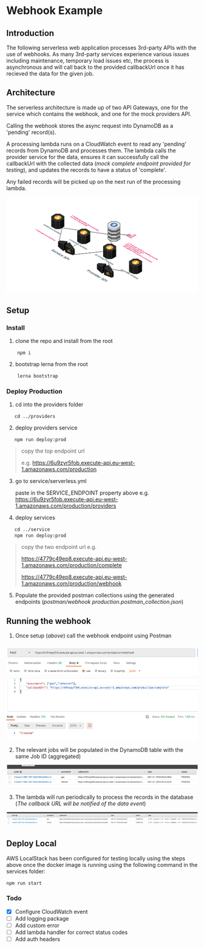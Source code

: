 # Webhook Example

## Introduction

The following serverless web application processes 3rd-party APIs with the use of webhooks. As many 3rd-party services experience various issues including maintenance, temporary load issues etc, the process is asynchronous and will call back to the provided callbackUrl once it has recieved the data for the given job.

## Architecture

The serverless architecture is made up of two API Gateways, one for the service which contains the webhook, and one for the mock providers API.

Calling the webhook stores the async request into DynamoDB as a 'pending' record(s).

A processing lambda runs on a CloudWatch event to read any 'pending' records from DynamoDB and processes them. The lambda calls the provider service for the data, ensures it can successfully call the callbackUrl with the collected data (_mock complete endpoint provided for testing_), and updates the records to have a status of 'complete'.

Any failed records will be picked up on the next run of the processing lambda.

![architecture](docs/images/cloud-architecture.png)

## Setup

### Install

1. clone the repo and install from the root

```
    npm i
```

2. bootstrap lerna from the root

```
    lerna bootstrap
```

### Deploy Production

1. cd into the providers folder

```
   cd ../providers
```

2. deploy providers service

```
   npm run deploy:prod
```

> copy the top endpoint url
>
> e.g. https://6u9zyr5fob.execute-api.eu-west-1.amazonaws.com/production

3. go to service/serverless.yml

   paste in the SERVICE_ENDPOINT property above e.g. https://6u9zyr5fob.execute-api.eu-west-1.amazonaws.com/production/providers

4. deploy services

```
   cd ../service
   npm run deploy:prod
```

> copy the two endpoint url e.g.
>
> https://4779c49ep8.execute-api.eu-west-1.amazonaws.com/production/complete
>
> https://4779c49ep8.execute-api.eu-west-1.amazonaws.com/production/webhook

5. Populate the provided postman collections using the generated endpoints (_postman/webhook production.postman_collection.json_)

## Running the webhook

1. Once setup (_above_) call the webhook endpoint using Postman

![webhook call](docs/images/webhook-call.png)

2. The relevant jobs will be populated in the DynamoDB table with the same Job ID (aggregated)

![pending records](docs/images/pending-records.png)

3. The lambda will run periodically to process the records in the database (_The callback URL will be notified of the data event_)

![complete records](docs/images/complete-records.png)

## Deploy Local

AWS LocalStack has been configured for testing locally using the steps above once the docker image is running using the following command in the services folder:

```
npm run start
```

### Todo

- [x] Configure CloudWatch event
- [ ] Add logging package
- [ ] Add custom error
- [ ] Add lambda handler for correct status codes
- [ ] Add auth headers
